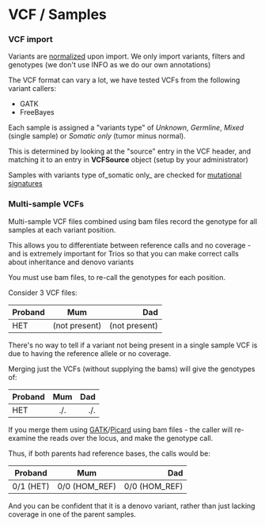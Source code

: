 # VCF / Samples

### VCF import

Variants are [normalized](../variants/normalization.md) upon import. We only import variants, filters and genotypes (we don't use INFO as we do our own annotations)

The VCF format can vary a lot, we have tested VCFs from the following variant callers:   

* GATK
* FreeBayes

Each sample is assigned a "variants type" of _Unknown_, _Germline_, _Mixed_ (single sample) or _Somatic only_ (tumor minus normal).

This is determined by looking at the "source" entry in the VCF header, and matching it to an entry in **VCFSource** object (setup by your administrator)

Samples with variants type of_somatic only_  are checked for [mutational signatures](mutational_signatures.md)  

### Multi-sample VCFs

Multi-sample VCF files combined using bam files record the genotype for all samples at each variant position.

This allows you to differentiate between reference calls and no coverage - and is extremely important for Trios so that you can make correct calls about inheritance and denovo variants

You must use bam files, to re-call the genotypes for each position.

Consider 3 VCF files:

| Proband | Mum | Dad |
| ------- |:---:| ---:|
| HET | (not present) | (not present) |

There's no way to tell if a variant not being present in a single sample VCF is due to having the reference allele or no coverage.

Merging just the VCFs (without supplying the bams) will give the genotypes of:

| Proband | Mum | Dad |
| ------- |:---:| ---:|
| HET | ./. | ./. |

If you merge them using [GATK](https://software.broadinstitute.org/gatk/)/[Picard](https://broadinstitute.github.io/picard/) using bam files - the caller will re-examine the reads over the locus, and make the genotype call.

Thus, if both parents had reference bases, the calls would be:

| Proband | Mum | Dad |
| ------- |:---:| ---:|
| 0/1 (HET) | 0/0 (HOM_REF) | 0/0 (HOM_REF) |

And you can be confident that it is a denovo variant, rather than just lacking coverage in one of the parent samples.

